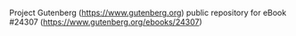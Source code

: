 Project Gutenberg (https://www.gutenberg.org) public repository for eBook #24307 (https://www.gutenberg.org/ebooks/24307)
